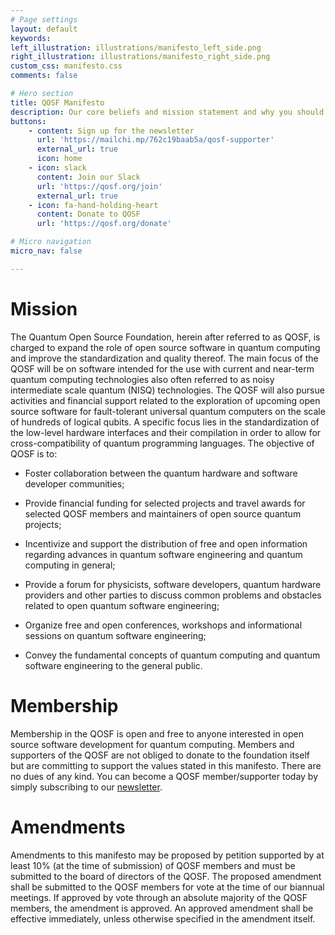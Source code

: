 ```yaml
---
# Page settings
layout: default
keywords:
left_illustration: illustrations/manifesto_left_side.png
right_illustration: illustrations/manifesto_right_side.png
custom_css: manifesto.css
comments: false

# Hero section
title: QOSF Manifesto
description: Our core beliefs and mission statement and why you should get excited about us.
buttons:
    - content: Sign up for the newsletter
      url: 'https://mailchi.mp/762c19baab5a/qosf-supporter'
      external_url: true
      icon: home
    - icon: slack
      content: Join our Slack
      url: 'https://qosf.org/join'
      external_url: true
    - icon: fa-hand-holding-heart
      content: Donate to QOSF
      url: 'https://qosf.org/donate'

# Micro navigation
micro_nav: false

---
```


# Mission

The Quantum Open Source Foundation, herein after referred to as QOSF, is charged to expand the role of open source software in quantum computing and improve the standardization and quality thereof. The main focus of the QOSF will be on software intended for the use with current and near-term quantum computing technologies also often referred to as noisy intermediate scale quantum (NISQ) technologies. The QOSF will also pursue activities and financial support related to the exploration of upcoming open source software for fault-tolerant universal quantum computers on the scale of hundreds of logical qubits. A specific focus lies in the standardization of the low-level hardware interfaces and their compilation in order to allow for cross-compatibility of quantum programming languages. The objective of QOSF is to:

- Foster collaboration between the quantum hardware and software developer communities;

- Provide financial funding for selected projects and travel awards for selected QOSF members and maintainers of open source quantum projects;

- Incentivize and support the distribution of free and open information regarding advances in quantum software engineering and quantum computing in general;

- Provide a forum for physicists, software developers, quantum hardware providers and other parties to discuss common problems and obstacles related to open quantum software engineering;

- Organize free and open conferences, workshops and informational sessions on quantum software engineering;

- Convey the fundamental concepts of quantum computing and quantum software engineering to the general public.

# Membership

Membership in the QOSF is open and free to anyone interested in open source software development for quantum computing. Members and supporters of the QOSF are not obliged to donate to the foundation itself but are committing to support the values stated in this manifesto. There are no dues of any kind. You can become a QOSF member/supporter today by simply subscribing to our <a href="https://mailchi.mp/762c19baab5a/qosf-supporter">newsletter</a>.

# Amendments
Amendments to this manifesto may be proposed by petition supported by at least 10% (at the time of submission) of QOSF members and must be submitted to the board of directors of the QOSF. The proposed amendment shall be submitted to the QOSF members for vote at the time of our biannual meetings. If approved by vote through an absolute majority of the QOSF members, the amendment is approved. An approved amendment shall be effective immediately, unless otherwise specified in the amendment itself.
